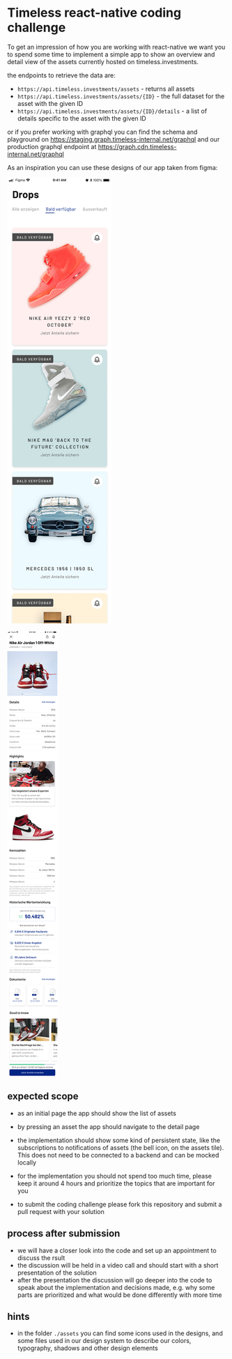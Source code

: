 # Timeless react-native coding challenge

To get an impression of how you are working with react-native we want you to
spend some time to implement a simple app to show an overview and detail view of
the assets currently hosted on timeless.investments.

the endpoints to retrieve the data are:

- `https://api.timeless.investments/assets` - returns all assets
- `https://api.timeless.investments/assets/{ID}` - the full dataset for the
  asset with the given ID
- `https://api.timeless.investments/assets/{ID}/details` - a list of details
  specific to the asset with the given ID
  
or if you prefer working with graphql you can find the schema and playground on 
https://staging.graph.timeless-internal.net/graphql and our production graphql endpoint 
at https://graph.cdn.timeless-internal.net/graphql

As an inspiration you can use these designs of our app taken from figma:

![browse page](./documentation/browse.jpg)

![product detail page](./documentation/product-detail-page.jpg)

## expected scope

- as an initial page the app should show the list of assets
- by pressing an asset the app should navigate to the detail page
- the implementation should show some kind of persistent state, like the
  subscriptions to notifications of assets (the bell icon, on the assets tile).
  This does not need to be connected to a backend and can be mocked locally
- for the implementation you should not spend too much time, please keep it
  around 4 hours and prioritize the topics that are important for you

- to submit the coding challenge please fork this repository and submit a pull
  request with your solution

## process after submission

- we will have a closer look into the code and set up an appointment to discuss
  the rsult
- the discussion will be held in a video call and should start with a short
  presentation of the solution
- after the presentation the discussion will go deeper into the code to speak
  about the implementation and decisions made, e.g. why some parts are
  prioritized and what would be done differently with more time

## hints

- in the folder `./assets` you can find some icons used in the designs, and some
  files used in our design system to describe our colors, typography, shadows
  and other design elements

